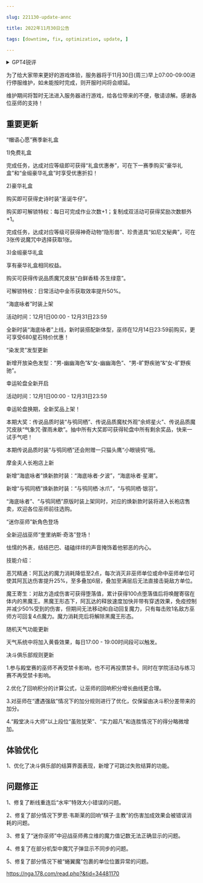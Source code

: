 ---
slug: 221130-update-annc
title: 2022年11月30日公告
tags: [downtime, fix, optimization, update, ]
---
<details>
<summary>GPT4锐评</summary>

</details>
<!--truncate-->

为了给大家带来更好的游戏体验，服务器将于11月30日(周三)早上07:00-09:00进行停服维护，如未能按时完成，则开服时间将会顺延。

维护期间将暂时无法进入服务器进行游戏，给各位带来的不便，敬请谅解。感谢各位巫师的支持！

## 重要更新
“帽语心愿”赛季新礼盒

1)免费礼盒

完成任务，达成对应等级即可获得“礼盒优惠券”，可在下一赛季购买“豪华礼盒”和“金缎豪华礼盒”时享受优惠折扣！

2)豪华礼盒

购买即可获得史诗时装“圣诞牛仔”。

购买即可解锁特权：每日可完成作业次数+1；复制成双活动可获得奖励次数额外+1。

完成任务，达成对应等级可获得神奇动物“隐形兽”、珍贵道具“如尼文秘典”，可在3张传说魔咒中选择获取1张。

3)金缎豪华礼盒

享有豪华礼盒相同权益。

购买可获得传说品质魔咒皮肤“白鲜香精·苏生绿意”。

可解锁特权：日常活动中金币获取效率提升50%。

“海底咏者”时装上架

活动时间：12月1日00:00 - 12月31日23:59

全新时装“海底咏者”上线，新时装搭配新体型，巫师在12月14日23:59前购买，更可享受680星石特价优惠！

“染发灵”发型更新

新增开放染色发型：“男-幽幽海色”&“女-幽幽海色”、“男-旷野疾驰”&“女-旷野疾驰”。

幸运轮盘全新开启

活动时间：12月1日00:00 - 12月31日23:59

幸运轮盘换期，全新奖品上架！

本期大奖：传说品质时装“与鸮同栖”、传说品质魔杖外观“余烬星火”、传说品质魔咒皮肤“气象咒·骤雨未歇”。抽中所有大奖即可获得轮盘中所有剩余奖品，快来一试手气吧！

本期传说品质时装“与鸮同栖”还会附赠一只猫头鹰“小眼镜鸮”哦。

摩金夫人长袍店上新

新增“海底咏者”焕新款时装：“海底咏者·夕波”，“海底咏者·星潮”。

新增“与鸮同栖”焕新款时装：“与鸮同栖·冰爪”，“与鸮同栖·银羽”。

“海底咏者”、“与鸮同栖”原版时装上架同时，对应的焕新款时装将进入长袍店售卖，欢迎各位巫师前往选购。

“迷你巫师”新角色登场

全新迎战巫师“奎里纳斯·奇洛”登场！

怯懦的外表，结结巴巴、磕磕绊绊的声音掩饰着他邪恶的内心。

技能介绍：

恶咒精通：阿瓦达的魔力消耗降低至2点，每次消灭非巫师单位或命中巫师单位可使其阿瓦达伤害提升25%，至多叠加6层，叠加至满层后无法直接击毙敌方单位。

魔王寄生：对敌方造成伤害可获得堕落值，累计获得100点堕落值后将唤醒寄宿在体内的黑魔王。黑魔王形态下，阿瓦达的释放速度加快并带有穿透效果，免疫控制并减少50%受到的伤害，但期间无法移动和自动回复魔力，只有每击败1名敌方巫师方可回复4点魔力。魔力消耗完后将解除黑魔王形态。

随机天气功能更新

天气系统中将加入黄昏效果，每日17:00 - 19:00时间段可以触发。

决斗俱乐部规则更新

1.参与殿堂赛的巫师不再受禁卡影响，也不可再投票禁卡。同时在学院活动与练习赛不再受禁卡影响。

2.优化了回响积分的计算公式，让巫师的回响积分增长曲线更合理。

3.对巫师在“遭遇强敌”情况下的加分规则进行了优化，仅保留由决斗积分差带来的加分。

4.“殿堂决斗大师”以上段位“虽败犹荣”、“实力超凡”和连胜情况下的得分略微增加。

## <span id='optimization'>体验优化</span>
1、优化了决斗俱乐部的结算界面表现，新增了可跳过失败结算的功能。

## <span id='fix'>问题修正</span>
1、修复了断线重连后“水牢”特效大小错误的问题。

2、修复了部分情况下罗恩·韦斯莱的回响“棋子·主教”的伤害加成效果会被错误消耗的问题。

3、修复了“迷你巫师”中迎战巫师弗立维的魔力值记数无法正确显示的问题。

4、修复了在部分机型中魔咒子弹显示不同步的问题。

5、修复了部分情况下被“蜷翼魔”包裹的单位位置异常的问题。

https://nga.178.com/read.php?&tid=34481170